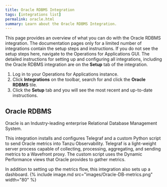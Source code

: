 ```yaml
---
title: Oracle RDBMS Integration
tags: [integrations list]
permalink: oracle.html
summary: Learn about the Oracle RDBMS Integration.
---
```


This page provides an overview of what you can do with the Oracle RDBMS integration. The documentation pages only for a limited number of integrations contain the setup steps and instructions. If you do not see the setup steps here, navigate to the Operations for Applications GUI. The detailed instructions for setting up and configuring all integrations, including the Oracle RDBMS integration are on the **Setup** tab of the integration.

1. Log in to your Operations for Applications instance. 
2. Click **Integrations** on the toolbar, search for and click the **Oracle RDBMS** tile. 
3. Click the **Setup** tab and you will see the most recent and up-to-date instructions.

## Oracle RDBMS

Oracle is an Industry-leading enterprise Relational Database Management System.

This integration installs and configures Telegraf and a custom Python script to send Oracle metrics into Tanzu Observability. Telegraf is a light-weight server process capable of collecting, processing, aggregating, and sending metrics to a Wavefront proxy. The custom script uses the Dynamic Performance views that Oracle provides to gather metrics.

In addition to setting up the metrics flow, this integration also sets up a dashboard.
{% include image.md src="images/Oracle-DB-metrics.png" width="80" %}




